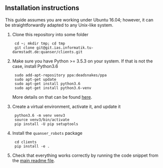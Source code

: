 Installation instructions
-------------------------

This guide assumes you are working under Ubuntu 16.04;
however, it can be straightforwardly adapted to any Unix-like system.

1. Clone this repository into some folder

        cd ~; mkdir tmp; cd tmp
        git clone git@git.ias.informatik.tu-darmstadt.de:quanser/clients.git

2. Make sure you have Python >= 3.5.3 on your system. If that is not the case,
   install Python3.6

        sudo add-apt-repository ppa:deadsnakes/ppa
        sudo apt-get update
        sudo apt-get install python3.6
        sudo apt-get install python3.6-venv
    
    More details on that can be found [here](https://askubuntu.com/questions/865554/how-do-i-install-python-3-6-using-apt-get).

3. Create a virtual environment, activate it, and update it

        python3.6 -m venv venv3
        source venv3/bin/activate
        pip install -U pip setuptools

4. Install the `quanser_robots` package

        cd clients
        pip install -e .

5. Check that everything works correctly by running the code snippet
   from the [main readme file](../Readme.md).
